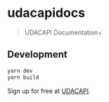 # udacapidocs

> UDACAPI Documentation+

## Development

```bash
yarn dev
yarn build
```

Sign up for free at [UDACAPI](https://udacapi.com/).
